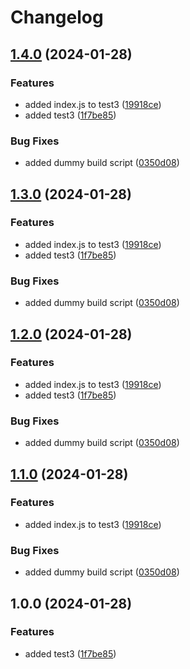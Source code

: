 # Changelog

## [1.4.0](https://github.com/jackie-linz/poc-npm-workspace-release/compare/test3-v1.3.0...test3-v1.4.0) (2024-01-28)


### Features

* added index.js to test3 ([19918ce](https://github.com/jackie-linz/poc-npm-workspace-release/commit/19918ce5dcf03dcb34fc917ff61b889a61df972a))
* added test3 ([1f7be85](https://github.com/jackie-linz/poc-npm-workspace-release/commit/1f7be85243649e95ff8b3d5aea4eabd26afbc627))


### Bug Fixes

* added dummy build script ([0350d08](https://github.com/jackie-linz/poc-npm-workspace-release/commit/0350d08b3db7b953c2d04e14d34f660129fe3d15))

## [1.3.0](https://github.com/jackie-linz/poc-npm-workspace-release/compare/test3-v1.2.0...test3-v1.3.0) (2024-01-28)


### Features

* added index.js to test3 ([19918ce](https://github.com/jackie-linz/poc-npm-workspace-release/commit/19918ce5dcf03dcb34fc917ff61b889a61df972a))
* added test3 ([1f7be85](https://github.com/jackie-linz/poc-npm-workspace-release/commit/1f7be85243649e95ff8b3d5aea4eabd26afbc627))


### Bug Fixes

* added dummy build script ([0350d08](https://github.com/jackie-linz/poc-npm-workspace-release/commit/0350d08b3db7b953c2d04e14d34f660129fe3d15))

## [1.2.0](https://github.com/jackie-linz/poc-npm-workspace-release/compare/test3-v1.1.0...test3-v1.2.0) (2024-01-28)


### Features

* added index.js to test3 ([19918ce](https://github.com/jackie-linz/poc-npm-workspace-release/commit/19918ce5dcf03dcb34fc917ff61b889a61df972a))
* added test3 ([1f7be85](https://github.com/jackie-linz/poc-npm-workspace-release/commit/1f7be85243649e95ff8b3d5aea4eabd26afbc627))


### Bug Fixes

* added dummy build script ([0350d08](https://github.com/jackie-linz/poc-npm-workspace-release/commit/0350d08b3db7b953c2d04e14d34f660129fe3d15))

## [1.1.0](https://github.com/jackie-linz/poc-npm-workspace-release/compare/test3-v1.0.0...test3-v1.1.0) (2024-01-28)


### Features

* added index.js to test3 ([19918ce](https://github.com/jackie-linz/poc-npm-workspace-release/commit/19918ce5dcf03dcb34fc917ff61b889a61df972a))


### Bug Fixes

* added dummy build script ([0350d08](https://github.com/jackie-linz/poc-npm-workspace-release/commit/0350d08b3db7b953c2d04e14d34f660129fe3d15))

## 1.0.0 (2024-01-28)


### Features

* added test3 ([1f7be85](https://github.com/jackie-linz/poc-npm-workspace-release/commit/1f7be85243649e95ff8b3d5aea4eabd26afbc627))
